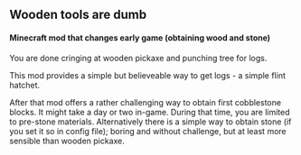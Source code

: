 ## Wooden tools are dumb
#### Minecraft mod that changes early game (obtaining wood and stone)


You are done cringing at wooden pickaxe and punching tree for logs. 

This mod provides a simple but believeable way to get logs - a simple flint hatchet. 

After that mod offers a rather challenging way to obtain first cobblestone blocks. It might take a day or two in-game. During that time, you are limited to pre-stone materials. Alternatively there is a simple way to obtain stone (if you set it so in config file); boring and without challenge, but at least more sensible than wooden pickaxe.
